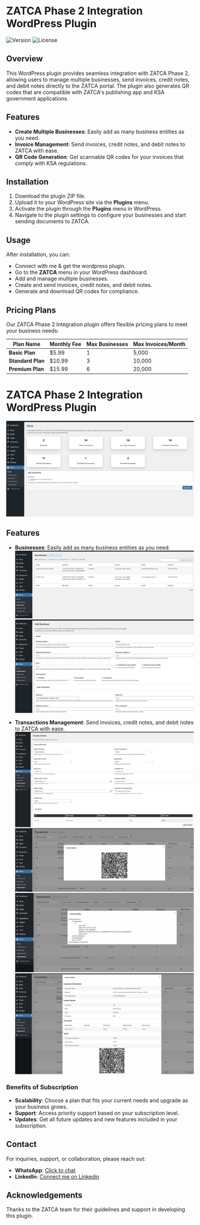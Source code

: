 # ZATCA Phase 2 Integration WordPress Plugin

![Version](https://img.shields.io/badge/version-1.0.0-blue.svg) ![License](https://img.shields.io/badge/license-MIT-green.svg)

## Overview
This WordPress plugin provides seamless integration with ZATCA Phase 2, allowing users to manage multiple businesses, send invoices, credit notes, and debit notes directly to the ZATCA portal. The plugin also generates QR codes that are compatible with ZATCA's publishing app and KSA government applications.

## Features
- **Create Multiple Businesses**: Easily add as many business entities as you need.
- **Invoice Management**: Send invoices, credit notes, and debit notes to ZATCA with ease.
- **QR Code Generation**: Get scannable QR codes for your invoices that comply with KSA regulations.

## Installation
1. Download the plugin ZIP file.
2. Upload it to your WordPress site via the **Plugins** menu.
3. Activate the plugin through the **Plugins** menu in WordPress.
4. Navigate to the plugin settings to configure your businesses and start sending documents to ZATCA.

## Usage
After installation, you can:
- Connect with me & get the wordpress plugin.
- Go to the **ZATCA** menu in your WordPress dashboard.
- Add and manage multiple businesses.
- Create and send invoices, credit notes, and debit notes.
- Generate and download QR codes for compliance.

## Pricing Plans

Our ZATCA Phase 2 Integration plugin offers flexible pricing plans to meet your business needs:

| Plan Name          | Monthly Fee | Max Businesses | Max Invoices/Month |
|--------------------|-------------|----------------|---------------------|
| **Basic Plan**     | $5.99      | 1              | 5,000               |
| **Standard Plan**  | $10.99     | 3              | 10,000              |
| **Premium Plan**   | $15.99     | 6              | 20,000              |

# ZATCA Phase 2 Integration WordPress Plugin

![Plugin Dashboard](zacta-wordpress-dashboard.png)

## Features
- **Businesses**: Easily add as many business entities as you need.
![Businesses list](zacta-business-list.png)
![Businesses create](zacta-add-business.png)

- **Transactions Management**: Send invoices, credit notes, and debit notes to ZATCA with ease.
![Invoice Creation](zacta-create-txn.png)
![QR Code Generation](zacta-qr-code.png)
![Zacta Response After Txn Submit](zacta-repsonse-after-submit.png)
![Invoice Details](invoce-details.png)



### Benefits of Subscription
- **Scalability**: Choose a plan that fits your current needs and upgrade as your business grows.
- **Support**: Access priority support based on your subscription level.
- **Updates**: Get all future updates and new features included in your subscription.


## Contact
For inquiries, support, or collaboration, please reach out:
- **WhatsApp**: [Click to chat](https://wa.me/923167852626)
- **LinkedIn**: [Connect me on Linkedin](https://www.linkedin.com/in/sulaman-khan-601ab9137/)


## Acknowledgements
Thanks to the ZATCA team for their guidelines and support in developing this plugin.
